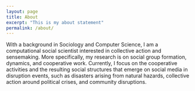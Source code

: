 ```yaml
---
layout: page
title: About
excerpt: "This is my about statement"
permalink: /about/
---
```


With a background in Sociology and Computer Science, I am a computational social scientist interested in collective action and sensemaking. More specifically, my research is on social group formation, dynamics, and cooperative work. Currently, I focus on the cooperative activities and the resulting social structures that emerge on social media in disruption events, such as disasters arising from natural hazards, collective action around political crises, and community disruptions.